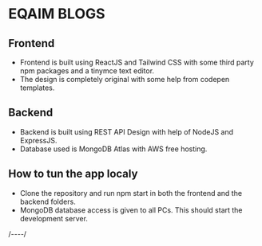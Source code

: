 # EQAIM BLOGS

## Frontend

- Frontend is built using ReactJS and Tailwind CSS with some third party npm packages and a tinymce text editor.
- The design is completely original with some help from codepen templates.

## Backend

- Backend is built using REST API Design with help of NodeJS and ExpressJS.
- Database used is MongoDB Atlas with AWS free hosting.

## How to tun the app localy

- Clone the repository and run npm start in both the frontend and the backend folders.
- MongoDB database access is given to all PCs. This should start the development server.

/*----*/
